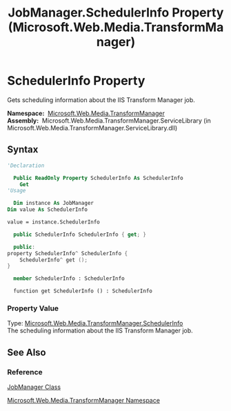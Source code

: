 ﻿---
title: JobManager.SchedulerInfo Property (Microsoft.Web.Media.TransformManager)
TOCTitle: SchedulerInfo Property
ms:assetid: P:Microsoft.Web.Media.TransformManager.JobManager.SchedulerInfo
ms:mtpsurl: https://msdn.microsoft.com/en-us/library/microsoft.web.media.transformmanager.jobmanager.schedulerinfo(v=VS.90)
ms:contentKeyID: 35521100
ms.date: 06/14/2012
mtps_version: v=VS.90
f1_keywords:
- Microsoft.Web.Media.TransformManager.JobManager.get_SchedulerInfo
- Microsoft.Web.Media.TransformManager.JobManager.SchedulerInfo
dev_langs:
- csharp
- jscript
- vb
- FSharp
- cpp
api_location:
- Microsoft.Web.Media.TransformManager.ServiceLibrary.dll
api_name:
- Microsoft.Web.Media.TransformManager.JobManager.get_SchedulerInfo
- Microsoft.Web.Media.TransformManager.JobManager.SchedulerInfo
api_type:
- Managed
topic_type:
- apiref
- kbSyntax
product_family_name: VS
ROBOTS: INDEX,FOLLOW
---

# SchedulerInfo Property

Gets scheduling information about the IIS Transform Manager job.

**Namespace:**  [Microsoft.Web.Media.TransformManager](microsoft-web-media-transformmanager-namespace.md)  
**Assembly:**  Microsoft.Web.Media.TransformManager.ServiceLibrary (in Microsoft.Web.Media.TransformManager.ServiceLibrary.dll)

## Syntax

```vb
'Declaration

  Public ReadOnly Property SchedulerInfo As SchedulerInfo
    Get
'Usage

  Dim instance As JobManager
Dim value As SchedulerInfo

value = instance.SchedulerInfo
```

```csharp
  public SchedulerInfo SchedulerInfo { get; }
```

```cpp
  public:
property SchedulerInfo^ SchedulerInfo {
    SchedulerInfo^ get ();
}
```

``` fsharp
  member SchedulerInfo : SchedulerInfo
```

```jscript
  function get SchedulerInfo () : SchedulerInfo
```

### Property Value

Type: [Microsoft.Web.Media.TransformManager.SchedulerInfo](schedulerinfo-class-microsoft-web-media-transformmanager.md)  
The scheduling information about the IIS Transform Manager job.  

## See Also

### Reference

[JobManager Class](jobmanager-class-microsoft-web-media-transformmanager.md)

[Microsoft.Web.Media.TransformManager Namespace](microsoft-web-media-transformmanager-namespace.md)

